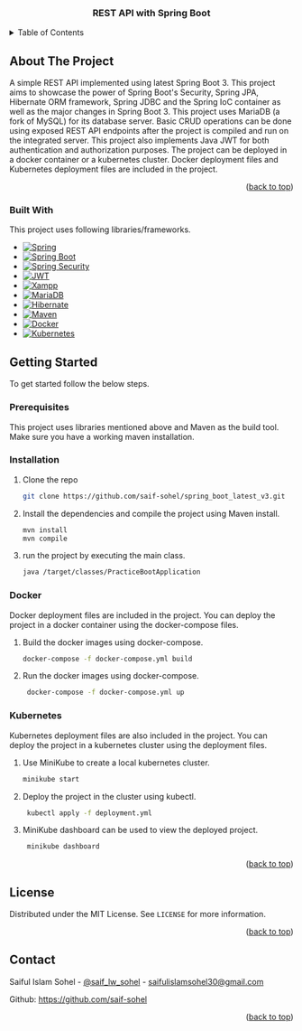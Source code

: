 <a name="readme-top"></a>
<br />
<div>
  <h3 align="center">REST API with Spring Boot</h3>
</div>
<details>
  <summary>Table of Contents</summary>
  <ol>
    <li>
      <a href="#about-the-project">About The Project</a>
      <ul>
        <li><a href="#built-with">Built With</a></li>
      </ul>
    </li>
    <li>
      <a href="#getting-started">Getting Started</a>
      <ul>
        <li><a href="#prerequisites">Prerequisites</a></li>
        <li><a href="#installation">Installation</a></li>
      </ul>
    </li>
    <li><a href="#license">License</a></li>
    <li><a href="#contact">Contact</a></li>
  </ol>
</details>


## About The Project

A simple REST API implemented using latest Spring Boot 3. This project aims to showcase the power of Spring Boot's Security,
Spring JPA, Hibernate ORM framework, Spring JDBC and the Spring IoC container as well as the major changes in Spring Boot 3. This project uses MariaDB (a fork of MySQL) 
for its database server. Basic CRUD operations can be done using exposed REST API endpoints after the project is compiled and run on the integrated server. This project also implements Java JWT for both authentication and authorization purposes.
The project can be deployed in a docker container or a kubernetes cluster. Docker deployment files and Kubernetes deployment files are included in the project.

<p align="right">(<a href="#readme-top">back to top</a>)</p>

### Built With

This project uses following libraries/frameworks.
* [![Spring][Spring-badge]][Spring-url]
* [![Spring Boot][Spring-boot-badge]][Spring-boot-url]
* [![Spring Security][spring-security-badge]][spring-security-url]
* [![JWT][jwt-badge]][jwt-url]
* [![Xampp][xampp-badge]][xampp-url]
* [![MariaDB][mariadb-badge]][mariadb-url]
* [![Hibernate][hibernate-badge]][hibernate-url]
* [![Maven][maven-badge]][maven-url]
* [![Docker][docker-badge]][docker-url]
* [![Kubernetes][kubernetes-badge]][kubernetes-url]

## Getting Started

To get started follow the below steps.

### Prerequisites

This project uses libraries mentioned above and Maven as the build tool. Make sure you have a working maven installation.

### Installation

1. Clone the repo
   ```sh
   git clone https://github.com/saif-sohel/spring_boot_latest_v3.git
   ```
2. Install the dependencies and compile the project using Maven install.
   ```sh
   mvn install
   mvn compile
   ```
3. run the project by executing the main class.
   ```sh
   java /target/classes/PracticeBootApplication
   ```
   
### Docker
Docker deployment files are included in the project. You can deploy the project in a docker container using the docker-compose files.
1. Build the docker images using docker-compose.
   ```sh
   docker-compose -f docker-compose.yml build
   ```
2. Run the docker images using docker-compose.
   ```sh
    docker-compose -f docker-compose.yml up
    ```
### Kubernetes
Kubernetes deployment files are also included in the project. You can deploy the project in a kubernetes cluster using the deployment files.

1. Use MiniKube to create a local kubernetes cluster.
   ```sh
   minikube start
   ```
2. Deploy the project in the cluster using kubectl.
   ```sh
    kubectl apply -f deployment.yml
    ```
3. MiniKube dashboard can be used to view the deployed project.
   ```sh
    minikube dashboard
    ```
   


<p align="right">(<a href="#readme-top">back to top</a>)</p>

## License

Distributed under the MIT License. See `LICENSE` for more information.

<p align="right">(<a href="#readme-top">back to top</a>)</p>



<!-- CONTACT -->
## Contact

Saiful Islam Sohel - [@saif_lw_sohel](https://twitter.com/saif_lw_sohel) - saifulislamsohel30@gmail.com

Github: https://github.com/saif-sohel

<p align="right">(<a href="#readme-top">back to top</a>)</p>

[Spring-badge]: https://img.shields.io/badge/Spring-6DB33F?style=for-the-badge&logo=spring&logoColor=white
[Spring-url]: https://spring.io/
[spring-boot-badge]:https://img.shields.io/badge/Spring_Boot-F2F4F9?style=for-the-badge&logo=spring-boot
[spring-boot-url]:https://spring.io/projects/spring-boot
[xampp-badge]:https://img.shields.io/badge/Xampp-F37623?style=for-the-badge&logo=xampp&logoColor=white
[xampp-url]:https://www.apachefriends.org/
[mariadb-badge]:https://img.shields.io/badge/MariaDB-003545?style=for-the-badge&logo=mariadb&logoColor=white
[mariadb-url]:https://mariadb.org/
[jwt-badge]:https://img.shields.io/badge/JWT-000000?style=for-the-badge&logo=JSON%20web%20tokens&logoColor=white
[jwt-url]:https://jwt.io/
[spring-security-badge]:https://img.shields.io/badge/Spring_Security-6DB33F?style=for-the-badge&logo=Spring-Security&logoColor=white
[spring-security-url]:https://spring.io/projects/spring-security
[hibernate-badge]:https://img.shields.io/badge/Hibernate-59666C?style=for-the-badge&logo=Hibernate&logoColor=white
[hibernate-url]:https://hibernate.org/orm/
[maven-badge]:https://img.shields.io/badge/apache_maven-C71A36?style=for-the-badge&logo=apachemaven&logoColor=white
[maven-url]:https://maven.apache.org/
[docker-badge]:https://img.shields.io/badge/Docker-2CA5E0?style=for-the-badge&logo=docker&logoColor=white
[docker-url]:https://www.docker.com/
[kubernetes-badge]:https://img.shields.io/badge/Kubernetes-326CE5?style=for-the-badge&logo=kubernetes&logoColor=white
[kubernetes-url]:https://kubernetes.io/
